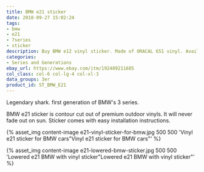 ```yaml
---
title: BMW e21 sticker
date: 2018-09-27 15:02:24
tags:
- bmw
- e21
- 7series
- sticker
description: Buy BMW e12 vinyl sticker. Made of ORACAL 651 vinyl. Available in different colors.
categories:
- Series and Generations
ebay_url: https://www.ebay.com/itm/192489211685
col_class: col-6 col-lg-4 col-xl-3
data_groups: 3er
product_id: ST_BMW_E21
---
```


Legendary shark. first generation of BMW's 3 series.

<!-- more -->
<!-- {% asset_img content-image bmw-e21-vinyl-sticker.jpg 500 500 'BMW e21 vinyl sticker"BMW e21 vinyl sticker"' %} -->

BMW e21 sticker is contour cut out of premium outdoor vinyls. It will never fade out on sun. Sticker comes with easy installation instructions. 

{% asset_img content-image e21-vinyl-sticker-for-bmw.jpg 500 500 'Vinyl e21 sticker for BMW cars"Vinyl e21 sticker for BMW cars"' %}

{% asset_img content-image e21-lowered-bmw-sticker.jpg 500 500 'Lowered e21 BMW with vinyl sticker"Lowered e21 BMW with vinyl sticker"' %}
